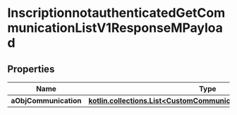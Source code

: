
# InscriptionnotauthenticatedGetCommunicationListV1ResponseMPayload

## Properties
Name | Type | Description | Notes
------------ | ------------- | ------------- | -------------
**aObjCommunication** | [**kotlin.collections.List&lt;CustomCommunicationListElementResponse&gt;**](CustomCommunicationListElementResponse.md) |  | 



